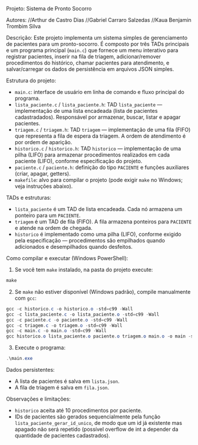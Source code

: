 Projeto: Sistema de Pronto Socorro

Autores:
//Arthur de Castro Dias
//Gabriel Carraro Salzedas
//Kaua Benjamin Trombim Silva

Descrição:
Este projeto implementa um sistema simples de gerenciamento de pacientes para um pronto-socorro. É composto por três TADs principais e um programa principal (`main.c`) que fornece um menu interativo para registrar pacientes, inserir na fila de triagem, adicionar/remover procedimentos do histórico, chamar pacientes para atendimento, e salvar/carregar os dados de persistência em arquivos JSON simples.

Estrutura do projeto:
- `main.c`: interface de usuário em linha de comando e fluxo principal do programa.
- `lista_paciente.c` / `lista_paciente.h`: TAD `lista_paciente` — implementação de uma lista encadeada (lista de pacientes cadastradados). Responsável por armazenar, buscar, listar e apagar pacientes.
- `triagem.c` / `triagem.h`: TAD `triagem` — implementação de uma fila (FIFO) que representa a fila de espera da triagem. A ordem de atendimento é por ordem de aparição.
- `historico.c` / `historico.h`: TAD `historico` — implementação de uma pilha (LIFO) para armazenar procedimentos realizados em cada paciente (LIFO), conforme especificação do projeto.
- `paciente.c` / `paciente.h`: definição do tipo `PACIENTE` e funções auxiliares (criar, apagar, getters).
- `makefile`: alvo para compilar o projeto (pode exigir `make` no Windows; veja instruções abaixo).

TADs e estruturas:
- `lista_paciente` é um TAD de lista encadeada. Cada nó armazena um ponteiro para um `PACIENTE`.
- `triagem` é um TAD de fila (FIFO). A fila armazena ponteiros para `PACIENTE` e atende na ordem de chegada.
- `historico` é implementado como uma pilha (LIFO), conforme exigido pela especificação — procedimentos são empilhados quando adicionados e desempilhados quando desfeitos.

Como compilar e executar (Windows PowerShell):
1. Se você tem `make` instalado, na pasta do projeto execute:

```powershell
make
```

2. Se `make` não estiver disponível (Windows padrão), compile manualmente com `gcc`:

```powershell
gcc -c historico.c -o historico.o -std=c99 -Wall
gcc -c lista_paciente.c -o lista_paciente.o -std=c99 -Wall
gcc -c paciente.c -o paciente.o -std=c99 -Wall
gcc -c triagem.c -o triagem.o -std=c99 -Wall
gcc -c main.c -o main.o -std=c99 -Wall
gcc historico.o lista_paciente.o paciente.o triagem.o main.o -o main -std=c99 -Wall
```

3. Execute o programa:

```powershell
.\main.exe
```

Dados persistentes:
- A lista de pacientes é salva em `lista.json`.
- A fila de triagem é salva em `fila.json`.

Observações e limitações:
- `historico` aceita até 10 procedimentos por paciente.
- IDs de pacientes são gerados sequencialmente pela função `lista_paciente_gerar_id_unico`, de modo que um id já existente mas apagado não será repetido (possível overflow de int a depender da quantidade de pacientes cadastrados).